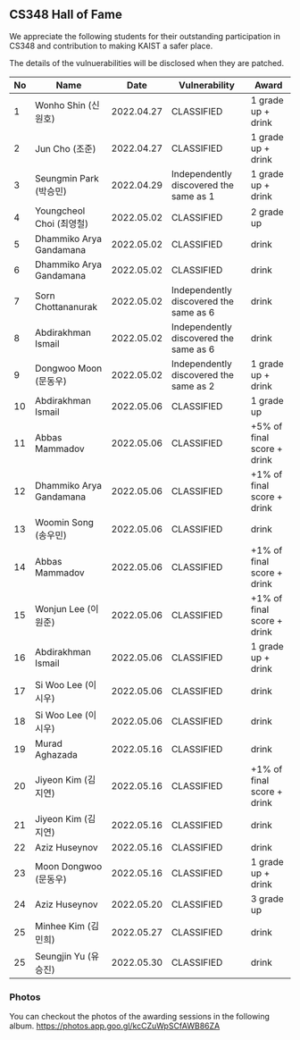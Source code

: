 ## CS348 Hall of Fame
We appreciate the following students for their outstanding participation in CS348
and contribution to making KAIST a safer place.

The details of the vulnuerabilities will be disclosed when they are patched.

|No|Name|Date|Vulnerability|Award|
|--|----|----|-------------|-----|
|1 |Wonho Shin (신원호)|2022.04.27| CLASSIFIED | 1 grade up + drink|
|2 |Jun Cho (조준)|2022.04.27| CLASSIFIED | 1 grade up + drink|
|3 |Seungmin Park (박승민)|2022.04.29| Independently discovered the same as 1 | 1 grade up + drink|
|4 |Youngcheol Choi (최영철)|2022.05.02| CLASSIFIED | 2 grade up |
|5 |Dhammiko Arya Gandamana|2022.05.02| CLASSIFIED| drink |
|6 |Dhammiko Arya Gandamana|2022.05.02| CLASSIFIED | drink |
|7 |Sorn Chottananurak|2022.05.02|Independently discovered the same as 6| drink |
|8 |Abdirakhman Ismail|2022.05.02|Independently discovered the same as 6| drink |
|9 |Dongwoo Moon (문동우)|2022.05.02| Independently discovered the same as 2 | 1 grade up + drink |
|10|Abdirakhman Ismail|2022.05.06| CLASSIFIED | 1 grade up |
|11|Abbas Mammadov|2022.05.06| CLASSIFIED | +5% of final score + drink|
|12|Dhammiko Arya Gandamana|2022.05.06| CLASSIFIED | +1% of final score + drink|
|13|Woomin Song (송우민)|2022.05.06| CLASSIFIED | drink |
|14|Abbas Mammadov |2022.05.06| CLASSIFIED |  +1% of final score + drink|
|15|Wonjun Lee (이원준)|2022.05.06| CLASSIFIED | +1% of final score + drink|
|16|Abdirakhman Ismail|2022.05.06| CLASSIFIED | 1 grade up + drink|
|17|Si Woo Lee (이시우)|2022.05.06| CLASSIFIED | drink |
|18|Si Woo Lee (이시우)|2022.05.06| CLASSIFIED | drink |
|19|Murad Aghazada|2022.05.16| CLASSIFIED | drink |
|20|Jiyeon Kim (김지연)|2022.05.16| CLASSIFIED | +1% of final score + drink |
|21|Jiyeon Kim (김지연)|2022.05.16| CLASSIFIED | drink |
|22|Aziz Huseynov|2022.05.16| CLASSIFIED | drink |
|23|Moon Dongwoo (문동우)|2022.05.16| CLASSIFIED | 1 grade up + drink |
|24|Aziz Huseynov|2022.05.20| CLASSIFIED | 3 grade up |
|25|Minhee Kim (김민희)|2022.05.27| CLASSIFIED | drink |
|25|Seungjin Yu (유승진)|2022.05.30| CLASSIFIED | drink |


### Photos
You can checkout the photos of the awarding sessions in the following album. https://photos.app.goo.gl/kcCZuWpSCfAWB86ZA
